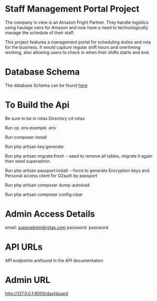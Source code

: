 # Staff Management Portal Project

The company in view is an Amazon Fright Partner. They handle logistics using haulage vans for Amazon and now have a need to technologically manage the schedule of their staff.

This project features a management portal for scheduling duties and rota for the business. It would capture regular shift hours and overtiming working, also allowing users to check in when their shifts starts and end.


# Database Schema
The database Schema can be found [here](https://lucid.app/lucidchart/7ee42ce5-497f-4d5c-9d5e-db3845351781/edit?viewport_loc=1133%2C-561%2C3149%2C1417%2C0_0&invitationId=inv_170204d3-8094-421a-8708-a31e0c4494b0) 

# To Build the Api

Be sure to be in rotas Directory cd rotas

Run cp .env.example .env

Run composer install

Run php artisan key:generate

Run php artisan migrate:fresh --seed to remove all tables, migrate it again then seed superadmin.

Run php artisan passport:install --force to generate Encryption keys and Personal access client for O2auth by passport

Run php artisan composer dump-autoload

Run php artisan composer config:clear

# Admin Access Details

email: superadmin@rotas.com
password: password

# API URLs

API endpoints arefound in the API documentation

# Admin URL

http://127.0.0.1:8000/dashboard
